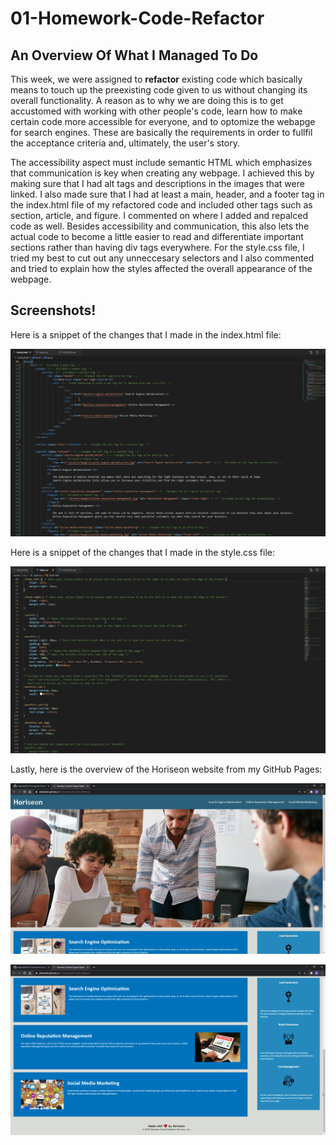 # 01-Homework-Code-Refactor

## An Overview Of What I Managed To Do

This week, we were assigned to **refactor** existing code which basically means to touch up the preexisting code given to us without changing its overall functionality. A reason as to why we are doing this is to get accustomed with working with other people's code, learn how to make certain code more accessible for everyone, and to optomize the webapge for search engines. These are basically the requirements in order to fullfil the acceptance criteria and, ultimately, the user's story.

The accessibility aspect must include semantic HTML which emphasizes that communication is key when creating any webpage. I achieved this by making sure that I had alt tags and descriptions in the images that were linked. I also made sure that I had at least a main, header, and a footer tag in the index.html file of my refactored code and included other tags such as section, article, and figure. I commented on where I added and repalced code as well. Besides accessibility and communication, this also lets the actual code to become a little easier to read and differentiate important sections rather than having div tags everywhere. For the style.css file, I tried my best to cut out any unneccesary selectors and I also commented and tried to explain how the styles affected the overall appearance of the webpage.

## Screenshots!

Here is a snippet of the changes that I made in the index.html file:

![My body of the index.html file.](./assets/images/01-HW-Code-Refactor-html.png)

Here is a snippet of the changes that I made in the style.css file:

![The majority of the changes that I made in the style.css file.](./assets/images/01-HW-Code-Refactor-css.png)

Lastly, here is the overview of the Horiseon website from my GitHub Pages:

![Image 1 of my refactored Horiseon webpage.](./assets/images/01-HW-Code-Refactor-Horiseon-1.jpg)

![Image 2 of my refactored Horiseon webpage.](./assets/images/01-HW-Code-Refactor-Horiseon-2.png)